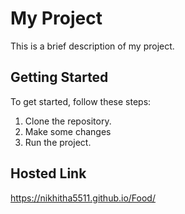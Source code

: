 # My Project

This is a brief description of my project.

## Getting Started

To get started, follow these steps:

1. Clone the repository.
2. Make some changes
3. Run the project.

## Hosted Link
https://nikhitha5511.github.io/Food/
